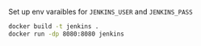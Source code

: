 
Set up env varaibles for `JENKINS_USER` and `JENKINS_PASS`

```bash
docker build -t jenkins .
docker run -dp 8080:8080 jenkins
```